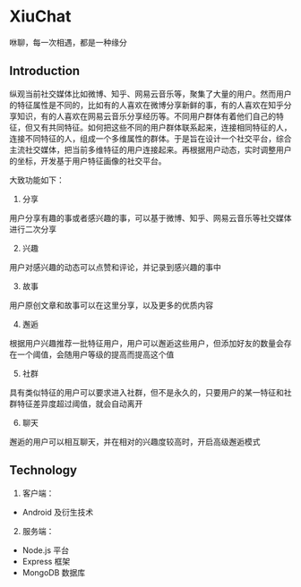 # XiuChat

咻聊，每一次相遇，都是一种缘分

## Introduction

纵观当前社交媒体比如微博、知乎、网易云音乐等，聚集了大量的用户。然而用户的特征属性是不同的，比如有的人喜欢在微博分享新鲜的事，有的人喜欢在知乎分享知识，有的人喜欢在网易云音乐分享经历等。不同用户群体有着他们自己的特征，但又有共同特征。如何把这些不同的用户群体联系起来，连接相同特征的人，连接不同特征的人，组成一个多维属性的群体。于是旨在设计一个社交平台，综合主流社交媒体，把当前多维特征的用户连接起来。再根据用户动态，实时调整用户的坐标，开发基于用户特征画像的社交平台。

大致功能如下：

1. 分享

用户分享有趣的事或者感兴趣的事，可以基于微博、知乎、网易云音乐等社交媒体进行二次分享

2. 兴趣

用户对感兴趣的动态可以点赞和评论，并记录到感兴趣的事中

3. 故事

用户原创文章和故事可以在这里分享，以及更多的优质内容

4. 邂逅

根据用户兴趣推荐一批特征用户，用户可以邂逅这些用户，但添加好友的数量会存在一个阈值，会随用户等级的提高而提高这个值

5. 社群

具有类似特征的用户可以要求进入社群，但不是永久的，只要用户的某一特征和社群特征差异度超过阈值，就会自动离开

6. 聊天

邂逅的用户可以相互聊天，并在相对的兴趣度较高时，开启高级邂逅模式

## Technology

1. 客户端：

* Android 及衍生技术

2. 服务端：

* Node.js 平台
* Express 框架
* MongoDB 数据库

